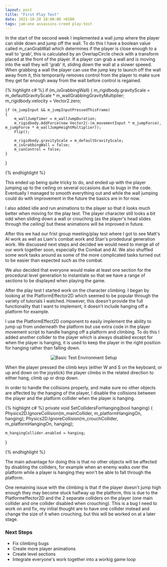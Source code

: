 ```yaml
---
layout: post
title: "First Play Test"
date: 2021-10-20 18:00:00 +0100
tags: jam-one assassins-creed play-test
---
```


In the start of the second week I implemented a wall jump where the player can slide down and jump off the wall. To do this I have a boolean value called m_canGrabWall which determines if the player is close enough to a wall to 'grab', this is calculated by an OverlapCircle check with a transform placed at the front of the player. If a player can grab a wall and is moving into the wall they will 'grab' it, sliding down the wall at a slower speeed. When grabbing a wall the player can use the jump key to launch off the wall away from it, this temporarily removes control from the player to make sure they get far enough away from the wall before control is regained.

{% highlight c# %}
if (m_isGrabbingWall)
{
    m_rigidbody.gravityScale = m_defaultGravityScale * m_wallGrabbingGravityMultiplier;
    m_rigidbody.velocity = Vector2.zero;

    if (m_jumpInput && m_jumpInputPressedThisFrame)
    {
        m_wallJumpTimer = m_wallJumpDuration;
        m_rigidbody.AddForce(new Vector2(-(m_movementInput * m_jumpForce), m_jumpForce * m_wallJumpHeightMultiplier));
        Flip();

        m_rigidbody.gravityScale = m_defaultGravityScale;
        m_isGrabbingWall = false;
        m_canControl = false;
    }
}

{% endhighlight %}

This ended up being quite tricky to do, and ended up with the player jumping up to the ceiling on several occasions due to bugs in the code. Eventually I managed to smooth everything out and while the wall jumping could do with improvement in the future the basics are in for now. 

I also added idle and run animations to the player so that it looks much better when moving for the play test. The player character still looks a bit odd when sliding down a wall or crouching (as the player's head slides through the ceiling) but these animations will be improved in future.

After this we had our frist group meeting/play test where I got to see Matt's AI work as well as Liam's combat work and Stan's prodedural generation work. We discussed next steps and decided we would need to merge all of our work together soon, especially the Combat and AI. We also shuffled some work tasks around as some of the more complicated tasks turned out to be easier than expected such as the combat.

We also decided that everyone would make at least one section for the procedural level generation to instantiate so that we have a range of sections to be displayed when playing the game.

After the play test I started work on the character climbing. I began by looking at the PlatformEffector2D which seemed to be popular through the variety of tutorials I watched. However, this doesn't provide the full functionality that I want to implement, it doesn't include hanging off a platform for example. 

I use the PlatformEffect2D component to easily implement the ability to jump up from underneath the platform but use extra code in the player movement script to handle hanging off a platform and climbing. To do this I added another collider to the player which is always disabled except for when the player is hanging, it is used to keep the player in the right position for hanging rather than falling down.

<p align="center">
  <img src="{{site.baseurl}}/assets/jam-one/hanging-collider.png" alt="Basic Test Environment Setup"/>
</p>

When the player pressed the climb keys (either W and S on the keyboard, or up and down on the joystick) the player climbs in the related direction to either hang, climb up or drop down. 

In order to handle the collisions properly, and make sure no other objects are affected by the hanging of the player, I disable the collisions between the player and the platform collider when the player is hanging.

{% highlight c# %}
private void SetCollidersForHanging(bool hanging)
{
    Physics2D.IgnoreCollision(m_mainCollider, m_platformHangingOn, hanging);
    Physics2D.IgnoreCollision(m_crouchCollider, m_platformHangingOn, hanging);

    m_hangingCollider.enabled = hanging;
}

{% endhighlight %}

The main advantage for doing this is that no other objects will be affected by disabling the colliders, for example when an enemy walks over the platform while a player is hanging they won't be able to fall through the platform.

One remaining issue with the climbing is that if the player doesn't jump high enough they may become stuck halfway up the platform, this is due to the Platformeffector2D and the 2 separate colliders on the player (one main collider and one collider disabled when crouching). This is a bug I need to work on and fix, my initial thought are to have one collider instead and change the size of it when crouching, but this will be worked on at a later stage.

### Next Steps
- Fix climbing bugs 
- Create more player animations
- Create level sections
- Integrate everyone's work together into a workig game loop
